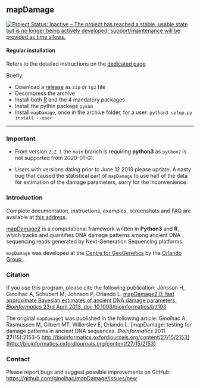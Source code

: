 ## mapDamage

[![Project Status: Inactive – The project has reached a stable, usable state but is no longer being actively developed; support/maintenance will be provided as time allows.](https://www.repostatus.org/badges/latest/inactive.svg)](https://www.repostatus.org/#inactive)

#### Regular installation

Refers to the detailed instructions on the [dedicated page](http://ginolhac.github.io/mapDamage/)

Briefly:

- Download a [release](https://github.com/ginolhac/mapDamage/releases) as `zip` or `tgz` file
- Decompress the archive
- Install both [R](http://www.r-project.org/) and the 4 mandatory packages.
- Install the pythin package `pysam`
- Install `mapDamage`, once in the archive folder, for a user: `python3 setup.py install --user`

---

### Important

* From version `2.2.1` the `main` branch is requiring **python3** as `python2` is not supported from 2020-01-01.

* Users with versions dating prior to June 12 2013 please update. A nasty bug that caused the statistical part of `mapDamage` to use half of the data for estimation of the damage parameters, sorry for the inconvenience.

### Introduction

Complete documentation, instructions, examples, screenshots and FAQ are available at [this address](http://ginolhac.github.io/mapDamage/).

[mapDamage2](https://geogenetics.ku.dk/publications/mapdamage2.0/) is a computational framework written in **Python3** and **R**, which tracks and quantifies DNA damage patterns
among ancient DNA sequencing reads generated by Next-Generation Sequencing platforms.

`mapDamage` was developed at the [Centre for GeoGenetics](https://geogenetics.ku.dk/) by the [Orlando Group ](https://geogenetics.ku.dk/research_groups/palaeomix_group/).

### Citation

If you use this program, please cite the following publication:
Jónsson H, Ginolhac A, Schubert M, Johnson P, Orlando L.
[mapDamage2.0: fast approximate Bayesian estimates of ancient DNA damage parameters.
_Bioinformatics_ 23rd April 2013. doi: 10.1093/bioinformatics/btt193](http://bioinformatics.oxfordjournals.org/content/early/2013/05/17/bioinformatics.btt193)

The original `mapDamage1` was published in the following article:
Ginolhac A, Rasmussen M, Gilbert MT, Willerslev E, Orlando L.
[mapDamage: testing for damage patterns in ancient DNA sequences. _Bioinformatics_ 2011 **27**(15):2153-5
http://bioinformatics.oxfordjournals.org/content/27/15/2153](http://bioinformatics.oxfordjournals.org/content/27/15/2153)


### Contact
Please report bugs and suggest possible improvements on GitHub:
https://github.com/ginolhac/mapDamage/issues/new
